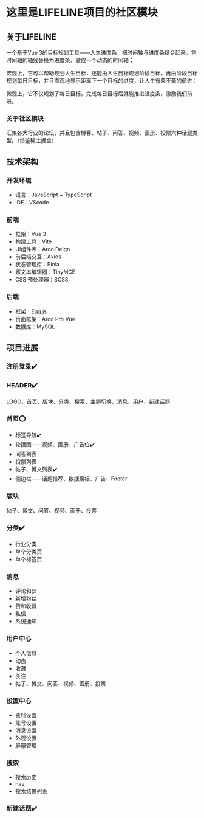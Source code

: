 # 这里是LIFELINE项目的社区模块

## 关于LIFELINE

一个基于Vue 3的目标规划工具——人生进度条，把时间轴与进度条结合起来，将时间轴的轴线替换为进度条，做成一个动态的时间轴；

宏观上，它可以帮助规划人生目标，还能由人生目标规划阶段目标，再由阶段目标规划每日目标，并且直观地显示距离下一个目标的进度，让人生有条不紊的前进；

微观上，它不仅规划了每日目标，完成每日目标后就能推进进度条，激励我们前进。

### 关于社区模块

汇集各大行业的论坛，并且包含博客、帖子、问答、视频、画册、投票六种话题类型。（借鉴稀土掘金）

## 技术架构

### 开发环境

- 语言：JavaScript + TypeScript
- IDE：VScode

### 前端

- 框架：Vue 3
- 构建工具：Vite
- UI组件库：Arco Deign
- 前后端交互：Axios
- 状态管理库：Pinia
- 富文本编辑器：TinyMCE
- CSS 预处理器：SCSS

### 后端

- 框架：Egg.js
- 页面框架：Arco Pro Vue
- 数据库：MySQL

## 项目进展

### 注册登录✔️

### HEADER✔️

LOGO、首页、版块、分类、搜索、主题切换、消息、用户、新建话题

### 首页⭕

- 标签导航✔️
- 轮播图——视频、画册、广告位✔️
- 问答列表
- 投票列表
- 帖子、博文列表✔️
- 侧边栏——话题推荐、数据展板、广告、Footer

### 版块

帖子、博文、问答、视频、画册、投票

### 分类✔️

- 行业分类
- 单个分类页
- 单个标签页

### 消息

- 评论和@
- 新增粉丝
- 赞和收藏
- 私信
- 系统通知

### 用户中心

- 个人信息
- 动态
- 收藏
- 关注
- 帖子、博文、问答、视频、画册、投票

### 设置中心

- 资料设置
- 账号设置
- 消息设置
- 外观设置
- 屏蔽管理

### 搜索

- 搜索历史
- nav
- 搜索结果列表

### 新建话题✔️
